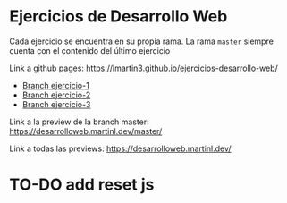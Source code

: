 # Ejercicios de Desarrollo Web
Cada ejercicio se encuentra en su propia rama. La rama `master` siempre cuenta con el contenido del último ejercicio


Link a github pages: https://lmartin3.github.io/ejercicios-desarrollo-web/

- [Branch ejercicio-1](https://github.com/lMartin3/ejercicios-desarrollo-web/tree/ejercicio-1)
- [Branch ejercicio-2](https://github.com/lMartin3/ejercicios-desarrollo-web/tree/ejercicio-2)
- [Branch ejercicio-3](https://github.com/lMartin3/ejercicios-desarrollo-web/tree/ejercicio-3)

Link a la preview de la branch master: https://desarrolloweb.martinl.dev/master/

Link a todas las previews: https://desarrolloweb.martinl.dev/


# TO-DO add reset js